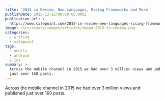 ```yaml
---
title: '2015 in Review, New Languages, Rising Frameworks and More'
publishDate: 2015-12-22T00:00:00.000Z
publication_url: >-
  https://www.sitepoint.com/2015-in-review-new-languages-rising-frameworks-and-more/
image: /src/assets/images/articles/image-2015-in-review.png
categories:
  - writing
  - sitepoint
tags:
  - mobile
  - android
  - ios
summary: >-
  Across the mobile channel in 2015 we had over 3 million views and published
  just over 160 posts.
---
```


Across the mobile channel in 2015 we had over 3 million views and published just over 160 posts.
